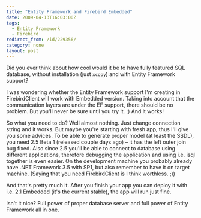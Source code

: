 ```yaml
---
title: "Entity Framework and Firebird Embedded"
date: 2009-04-13T16:03:00Z
tags:
  - Entity Framework
  - Firebird
redirect_from: /id/229356/
category: none
layout: post
---
```

Did you ever think about how cool would it be to have fully featured SQL database, without installation (just `xcopy`) and with Entity Framework support?

I was wondering whether the Entity Framework support I'm creating in FirebirdClient will work with Embedded version. Taking into account that the communication layers are under the EF support, there should be no problem. But you'll never be sure until you try it. ;) And it works!

So what you need to do? Well almost nothing. Just change connection string and it works. But maybe you're starting with fresh app, thus I'll give you some advices. To be able to generate proper model (at least the SSDL), you need 2.5 Beta 1 (released couple days ago) – it has the left outer join bug fixed. Also since 2.5 you'll be able to connect to database using different applications, therefore debugging the application and using i.e. isql together is even easier. On the development machine you probably already have .NET Framework 3.5 with SP1, but also remember to have it on target machine. (Saying that you need FirebirdClient is I think worthless. ;))

And that's pretty much it. After you finish your app you can deploy it with i.e. 2.1 Embedded (it's the current stable), the app will run just fine.

Isn't it nice? Full power of proper database server and full power of Entity Framework all in one.
